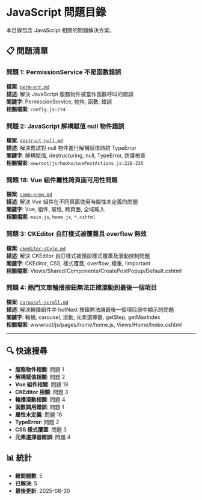 # JavaScript 問題目錄

本目錄包含 JavaScript 相關的問題解決方案。

## 📋 問題清單

### 問題 1: PermissionService 不是函數錯誤
**檔案**: [`perm-err.md`](./perm-err.md)  
**描述**: 解決 JavaScript 服務物件被當作函數呼叫的錯誤  
**關鍵字**: PermissionService, 物件, 函數, 錯誤  
**相關檔案**: `config.js:274`

### 問題 2: JavaScript 解構賦值 null 物件錯誤
**檔案**: [`destruct-null.md`](./destruct-null.md)  
**描述**: 解決嘗試對 null 物件進行解構賦值時的 TypeError  
**關鍵字**: 解構賦值, destructuring, null, TypeError, 防護檢查  
**相關檔案**: `wwwroot/js/hooks/usePostActions.js:228-235`

### 問題 18: Vue 組件屬性跨頁面可用性問題
**檔案**: [`comp-prop.md`](./comp-prop.md)  
**描述**: 解決 Vue 組件在不同頁面使用時屬性未定義的問題  
**關鍵字**: Vue, 組件, 屬性, 跨頁面, 全域載入  
**相關檔案**: `main.js`, `home.js`, `*.cshtml`

### 問題 3: CKEditor 自訂樣式被覆蓋且 overflow 無效
**檔案**: [`ckeditor-style.md`](./ckeditor-style.md)  
**描述**: 解決 CKEditor 自訂樣式被預設樣式覆蓋及滾動控制問題  
**關鍵字**: CKEditor, CSS, 樣式覆蓋, overflow, 權重, !important  
**相關檔案**: Views/Shared/Components/CreatePostPopup/Default.cshtml

### 問題 4: 熱門文章輪播按鈕無法正確滾動到最後一個項目
**檔案**: [`carousel-scroll.md`](./carousel-scroll.md)  
**描述**: 解決輪播組件中 hotNext 按鈕無法讓最後一個項目居中顯示的問題  
**關鍵字**: 輪播, carousel, 滾動, 元素選擇器, getStep, getMaxIndex  
**相關檔案**: wwwroot/js/pages/home/home.js, Views/Home/Index.cshtml

---

## 🔍 快速搜尋

- **服務物件相關**: 問題 1
- **解構賦值相關**: 問題 2
- **Vue 組件相關**: 問題 18
- **CKEditor 相關**: 問題 3
- **輪播滾動相關**: 問題 4
- **函數調用錯誤**: 問題 1
- **屬性未定義**: 問題 18
- **TypeError**: 問題 2
- **CSS 樣式覆蓋**: 問題 3
- **元素選擇器錯誤**: 問題 4

## 📊 統計

- **總問題數**: 5
- **已解決**: 5
- **最後更新**: 2025-08-30